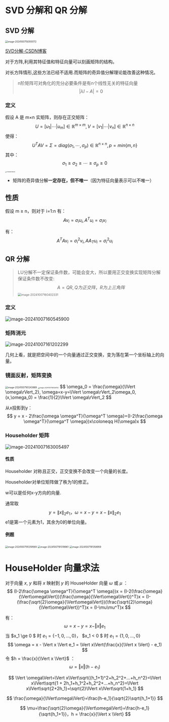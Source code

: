 # SVD 分解和 QR 分解

## SVD 分解

<img src="SVD-QR/image-20241007150555172.png" alt="image-20241007150555172" style="zoom:50%;" />

[SVD分解-CSDN博客](https://blog.csdn.net/qq_27782503/article/details/97152074)

对于方阵,利用其特征值和特征向量可以刻画矩阵的结构。

对长方阵情形,这些方法已经不适用.而矩阵的奇异值分解理论能改善这种情况。

> n阶矩阵可对角化的充分必要条件是有n个线性无关的特征向量
> $$
> |\lambda I - A| = 0
> $$
> 

### 定义

 假设 A 是 m×n 实矩阵，则存在正交矩阵：
$$
U = [u_1|\cdots|u_m] \in \mathbb{R}^{m \times m}, V = [v_1|\cdots|v_n] \in \mathbb{R}^{n \times n}
$$
使得：
$$
U^TAV = \Sigma = diag(\sigma_1, \cdots, \sigma_p) \in \mathbb{R}^{n \times n}, p = min\{m, n\}
$$
其中：
$$
\sigma_1 \ge \sigma_2 \ge \cdots \ge \sigma_p \ge 0
$$

<img src="SVD-QR/1728286758928.jpg" alt="1728286758928" style="zoom: 25%;" />

- 矩阵的奇异值分解**一定存在，但不唯一**（因为特征向量表示可以不唯一）

## 性质

假设 m ≥ n，则对于 i=1:n 有：
$$
Av_i = \sigma_iu_i, A^Tu_i = \sigma_iv_i
$$

有：
$$
A^TAv_i = \sigma_i^2v_i, AA_Tu_i = \sigma_i^2u_i
$$

## QR 分解

> LU分解不一定保证条件数，可能会变大，所以要用正交变换实现矩阵分解保证条件数不改变:
> $$
> A = QR,Q为正交阵，R为上三角阵
> $$
> <img src="SVD-QR/image-20241007160402331.png" alt="image-20241007160402331" style="zoom:64%;" />

### 定义

![image-20241007160545900](SVD-QR/image-20241007160545900.png)

### 矩阵消元

![image-20241007161202299](SVD-QR/image-20241007161202299.png)

几何上看，就是把空间中的一个向量通过正交变换，变为落在第一个坐标轴上的向量。

###  镜面反射，矩阵变换

<img src="SVD-QR/image-20241007161243869.png" alt="image-20241007161243869" style="zoom:50%;" />

<img src="SVD-QR/image-20241007161558782.png" alt="image-20241007161558782" style="zoom: 33%;" />
$$
\omega_0 = \frac{\omega}{\lVert \omega\rVert_2}, \omega=x-y=\lVert \omega\rVert_2\omega_0,  (x,\omega_0) = \frac{1}{2}\lVert \omega\rVert_2
$$


从x投影到y：
$$
y = x - 2\frac{\omega \omega^T}{\omega^T \omega}=(I-2\frac{\omega \omega^T}{\omega^T \omega})x\coloneqq H(\omega)x
$$

### Householder 矩阵

![image-20241007163005497](SVD-QR/image-20241007163005497.png)

#### 性质

Householder 对称且正交，正交变换不会改变一个向量的长度。

Householder对单位矩阵做了秩为1的修正。

w可以是任何x-y方向的向量.

通常取
$$
y = \lVert x\rVert_2e_1， \omega = x - y = x - \lVert x\rVert_2e_1
$$
e1是第一个元素为1，其余为0的单位向量。

#### 例题

<img src="SVD-QR/image-20241007191259569.png" alt="image-20241007191259569" style="zoom:50%;" />

<img src="SVD-QR/image-20241007191318961.png" alt="image-20241007191318961" style="zoom: 50%;" />

<img src="SVD-QR/image-20241007191358959.png" alt="image-20241007191358959" style="zoom: 50%;" />

# HouseHolder 向量求法

对于向量 $x$, $y$ 和将 $x$ 映射到 $y$ 的 HouseHolder 向量 $\omega$ 或 $\mu$ ：
$$
(I-2\frac{\omega \omega^T}{\omega^T \omega})x = (I-2(\frac{\omega}{\Vert\omega\Vert})(\frac{\omega}{\Vert\omega\Vert})^T)x = (I-(\frac{\sqrt{2}\omega}{\Vert\omega\Vert})(\frac{\sqrt{2}\omega}{\Vert\omega\Vert})^T)x = (I-\mu\mu^T)x
$$

有：
$$
\omega = x - y = x - \Vert x \Vert e_1
$$
当 $x_1 \ge 0 $ 时 $e_1 = \{-1, 0, ..., 0\}$， $x_1 < 0 $ 时 $e_1 = \{1, 0, ..., 0\}$
$$
\omega = x - \Vert x \Vert e_1 = \Vert x\Vert(\frac{x}{\Vert x \Vert} - e_1)
$$
令 $h = \frac{x}{\Vert x \Vert}$ ：
$$
\omega = \Vert x\Vert(h-e_1)
$$

$$
\Vert \omega\Vert=\Vert x\Vert\sqrt{(h_1+1)^2+h_2^2+...+h_n^2}=\lVert x\lVert\sqrt{1 + 2h_1+h_1^2+h_2^2+...+h_n^2}=\lVert x\lVert\sqrt{2+2h_1}=\sqrt{2}\lVert x\lVert\sqrt{1+h_1}
$$

$$
\frac{\omega}{\lVert\omega\lVert}=\frac{h-e_1}{\sqrt{2}\sqrt{h_1+1}}
$$

$$
\mu=\frac{\sqrt{2}\omega}{\Vert\omega\Vert}=\frac{h-e_1}{\sqrt{h_1+1}}，h = \frac{x}{\Vert x \Vert}
$$


